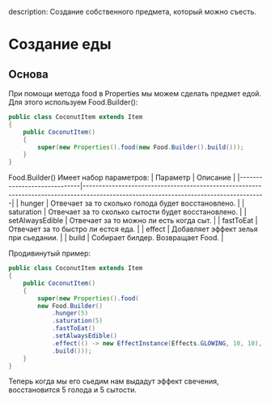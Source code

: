 description: Создание собственного предмета, который можно съесть.

# Создание еды

## Основа
При помощи метода food в Properties мы можем сделать предмет едой. Для этого используем Food.Builder():
```java
public class CoconutItem extends Item
{
    public CoconutItem()
    {
        super(new Properties().food(new Food.Builder().build()));
    }
}
```
Food.Builder() Имеет набор параметров:
| Параметр                    | Описание      																														 |
|-----------------------------|--------------------------------------------------------------------------------------------------------------------------------------|
| hunger					  | Отвечает за то сколько голода будет восстановлено.																					 |
| saturation				  | Отвечает за то сколько сытости будет восстановлено.																					 |
| setAlwaysEdible  		  	  | Отвечает за то можно ли есть когда сыт.																								 |
| fastToEat			 	 	  | Отвечает за то быстро ли естся еда.																							 		 |
| effect                      | Добавляет эффект зелья при сьедании. 																		           				 |
| build                       | Собирает билдер. Возвращает Food.																							         |  

Продивинутый пример:
```java
public class CoconutItem extends Item
{
    public CoconutItem()
    {
        super(new Properties().food(
		new Food.Builder()
			.hunger(5)
			.saturation(5)
			.fastToEat()
			.setAlwaysEdible()
			.effect(() -> new EffectInstance(Effects.GLOWING, 10, 10), 10)
			.build()));
    }
}
```       
Теперь когда мы его сьедим нам выдадут эффект свечения, восстановится 5 голода и 5 сытости.